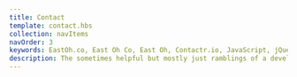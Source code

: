 ```yaml
---
title: Contact
template: contact.hbs
collection: navItems
navOrder: 3
keywords: EastOh.co, East Oh Co, East Oh, Contactr.io, JavaScript, jQuery, AngularJS, Metalsmith, PHP
description: The sometimes helpful but mostly just ramblings of a developer trying to make it in this crazy world.
---
```

